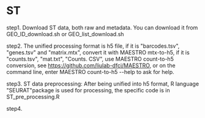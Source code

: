 # ST
step1. Download ST data, both raw and metadata. You can download it from GEO_ID_download.sh or GEO_list_download.sh

step2. The unified processing format is h5 file, if it is "barcodes.tsv", "genes.tsv" and "matrix.mtx", convert it with MAESTRO mtx-to-h5, if it is "counts.tsv", "mat.txt", "Counts. CSV", use MAESTRO count-to-h5 conversion, see https://github.com/liulab-dfci/MAESTRO, or on the command line, enter MAESTRO count-to-h5 --help to ask for help.

step3. ST data preprocessing: After being unified into h5 format, R language "SEURAT"package is used for processing, the specific code is in ST_pre_processing.R

step4.
